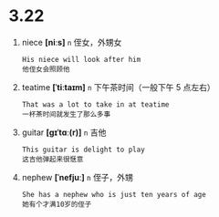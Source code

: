 # 3.22

1. niece **[niːs]** `n` 侄女，外甥女

   ```
   His niece will look after him
   他侄女会照顾他
   ```

2. teatime **[ˈtiːtaɪm]** `n` 下午茶时间（一般下午 5 点左右）

   ```
   That was a lot to take in at teatime
   一杯茶时间就发生了那么多事
   ```

3. guitar **[ɡɪˈtɑː(r)]** `n` 吉他

   ```
   This guitar is delight to play
   这吉他弹起来很惬意
   ```

4. nephew **[ˈnefjuː]** `n` 侄子，外甥
   ```
   She has a nephew who is just ten years of age
   她有个才满10岁的侄子
   ```
